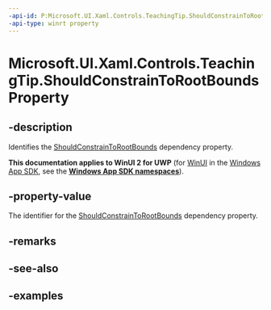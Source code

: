 ```yaml
---
-api-id: P:Microsoft.UI.Xaml.Controls.TeachingTip.ShouldConstrainToRootBoundsProperty
-api-type: winrt property
---
```


# Microsoft.UI.Xaml.Controls.TeachingTip.ShouldConstrainToRootBoundsProperty

<!--
public static Windows.UI.Xaml.DependencyProperty ShouldConstrainToRootBoundsProperty { get; }
-->

## -description

Identifies the [ShouldConstrainToRootBounds](teachingtip_shouldconstraintorootbounds.md) dependency property.

**This documentation applies to WinUI 2 for UWP** (for [WinUI](/windows/apps/winui/winui3/) in the [Windows App SDK](/windows/apps/windows-app-sdk/), see the **[Windows App SDK namespaces](/windows/windows-app-sdk/api/winrt/)**).

## -property-value

The identifier for the [ShouldConstrainToRootBounds](teachingtip_shouldconstraintorootbounds.md) dependency property.

## -remarks

## -see-also

## -examples

